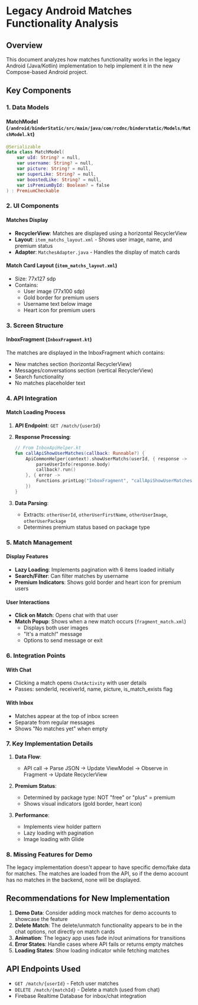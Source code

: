 # Legacy Android Matches Functionality Analysis

## Overview
This document analyzes how matches functionality works in the legacy Android (Java/Kotlin) implementation to help implement it in the new Compose-based Android project.

## Key Components

### 1. Data Models

#### MatchModel (`/android/binderStatic/src/main/java/com/rcdnc/binderstatic/Models/MatchModel.kt`)
```kotlin
@Serializable
data class MatchModel(
    var uId: String? = null,
    var username: String? = null,
    var picture: String? = null,
    var superLike: String? = null,
    var boostedLike: String? = null,
    var isPremiumById: Boolean? = false
) : PremiumCheckable
```

### 2. UI Components

#### Matches Display
- **RecyclerView**: Matches are displayed using a horizontal RecyclerView
- **Layout**: `item_matchs_layout.xml` - Shows user image, name, and premium status
- **Adapter**: `MatchesAdapter.java` - Handles the display of match cards

#### Match Card Layout (`item_matchs_layout.xml`)
- Size: 77x127 sdp
- Contains:
  - User image (77x100 sdp)
  - Gold border for premium users
  - Username text below image
  - Heart icon for premium users

### 3. Screen Structure

#### InboxFragment (`InboxFragment.kt`)
The matches are displayed in the InboxFragment which contains:
- New matches section (horizontal RecyclerView)
- Messages/conversations section (vertical RecyclerView)
- Search functionality
- No matches placeholder text

### 4. API Integration

#### Match Loading Process
1. **API Endpoint**: `GET /match/{userId}`
2. **Response Processing**:
   ```kotlin
   // From InboxApiHelper.kt
   fun callApiShowUserMatches(callback: Runnable?) {
       ApiCommonHelper(context).showUserMatchs(userId, { response ->
           parseUserInfo(response.body)
           callback?.run()
       }, { error ->
           Functions.printLog("InboxFragment", "callApiShowUserMatches: " + error.message)
       })
   }
   ```

3. **Data Parsing**:
   - Extracts: `otherUserId`, `otherUserFirstName`, `otherUserImage`, `otherUserPackage`
   - Determines premium status based on package type

### 5. Match Management

#### Display Features
- **Lazy Loading**: Implements pagination with 6 items loaded initially
- **Search/Filter**: Can filter matches by username
- **Premium Indicators**: Shows gold border and heart icon for premium users

#### User Interactions
- **Click on Match**: Opens chat with that user
- **Match Popup**: Shows when a new match occurs (`fragment_match.xml`)
  - Displays both user images
  - "It's a match!" message
  - Options to send message or exit

### 6. Integration Points

#### With Chat
- Clicking a match opens `ChatActivity` with user details
- Passes: senderId, receiverId, name, picture, is_match_exists flag

#### With Inbox
- Matches appear at the top of inbox screen
- Separate from regular messages
- Shows "No matches yet" when empty

### 7. Key Implementation Details

1. **Data Flow**:
   - API call → Parse JSON → Update ViewModel → Observe in Fragment → Update RecyclerView

2. **Premium Status**:
   - Determined by package type: NOT "free" or "plus" = premium
   - Shows visual indicators (gold border, heart icon)

3. **Performance**:
   - Implements view holder pattern
   - Lazy loading with pagination
   - Image loading with Glide

### 8. Missing Features for Demo

The legacy implementation doesn't appear to have specific demo/fake data for matches. The matches are loaded from the API, so if the demo account has no matches in the backend, none will be displayed.

## Recommendations for New Implementation

1. **Demo Data**: Consider adding mock matches for demo accounts to showcase the feature
2. **Delete Match**: The delete/unmatch functionality appears to be in the chat options, not directly on match cards
3. **Animation**: The legacy app uses fade in/out animations for transitions
4. **Error States**: Handle cases where API fails or returns empty matches
5. **Loading States**: Show loading indicator while fetching matches

## API Endpoints Used

- `GET /match/{userId}` - Fetch user matches
- `DELETE /match/{matchId}` - Delete a match (used from chat)
- Firebase Realtime Database for inbox/chat integration